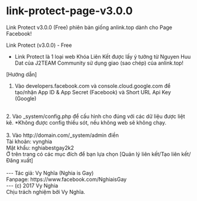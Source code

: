 # link-protect-page-v3.0.0
Link Protect v3.0.0 (Free) phiên bản giống anlink.top dành cho Page Facebook!

Link Protect (v3.0.0) - Free
- Link Protect là 1 loại web Khóa Liên Kết được lấy ý tưởng từ Nguyen Huu Dat của J2TEAM Community sử dụng giao (sao chép) của anlink.top!

[Hướng dẫn]
1. Vào developers.facebook.com và console.cloud.google.com để tạo/nhận App ID & App Secret (Facebook) và Short URL Api Key (Google)
<br />
2. Vào _system/config.php để cấu hình cho đúng với các dữ liệu được liệt kê.
*Không được config thiếu sót, nếu không web sẽ không chạy.<br />
<br />
3. Vào http://domain.com/_system/admin điền<br />
Tài khoản: vynghia<br />
Mật khẩu: nghiabestgay2k2<br />
Ở trên trang có các mục đích để bạn lựa chọn [Quản lý liên kết/Tạo liên kết/Đăng xuất]<br />
<br />
---
Tác giả: Vy Nghĩa (Nghia is Gay)<br />
Fanpage: https://www.facebook.com/NghiaisGay<br />
---
(c) 2017 Vy Nghia<br />
Chịu trách nghiệm bởi Vy Nghĩa.<br />
